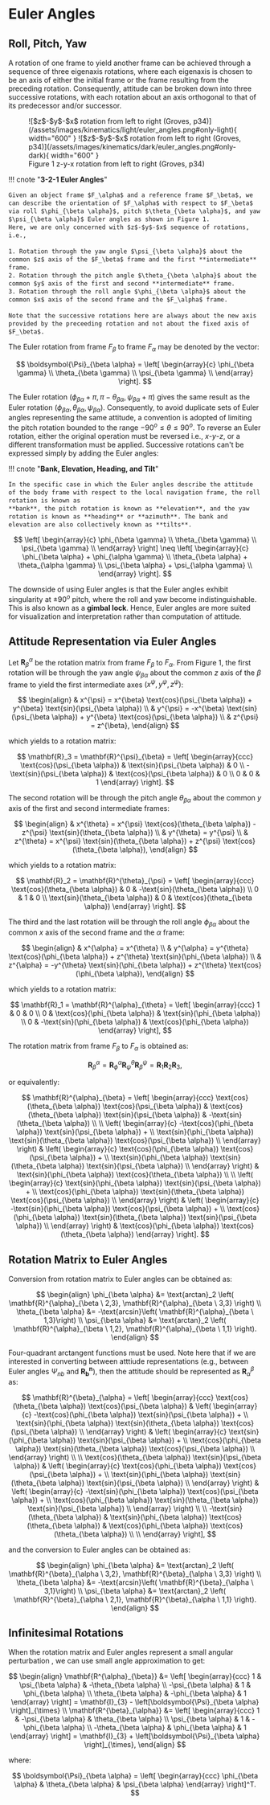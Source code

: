 # Euler Angles

## Roll, Pitch, Yaw

A rotation of one frame to yield another frame can be achieved through a sequence of three eigenaxis rotations,
where each eigenaxis is chosen to be an axis of either the initial frame or the frame resulting from the preceding rotation.
Consequently, attitude can be broken down into three successive rotations, with each rotation about an axis orthogonal to that of its predecessor and/or successor.

<figure markdown>
  ![$z$-$y$-$x$ rotation from left to right (Groves, p34)](/assets/images/kinematics/light/euler_angles.png#only-light){ width="600" }
  ![$z$-$y$-$x$ rotation from left to right (Groves, p34)](/assets/images/kinematics/dark/euler_angles.png#only-dark){ width="600" }
  <figcaption>Figure 1 z-y-x rotation from left to right (Groves, p34)</figcaption>
</figure>

!!! cnote "**3-2-1 Euler Angles**"

    Given an object frame $F_\alpha$ and a reference frame $F_\beta$, we can describe the orientation of $F_\alpha$ with respect to $F_\beta$ via roll $\phi_{\beta \alpha}$, pitch $\theta_{\beta \alpha}$, and yaw $\psi_{\beta \alpha}$ Euler angles as shown in Figure 1.
    Here, we are only concerned with $z$-$y$-$x$ sequence of rotations, i.e.,

    1. Rotation through the yaw angle $\psi_{\beta \alpha}$ about the common $z$ axis of the $F_\beta$ frame and the first **intermediate** frame.
    2. Rotation through the pitch angle $\theta_{\beta \alpha}$ about the common $y$ axis of the first and second **intermediate** frame.
    3. Rotation through the roll angle $\phi_{\beta \alpha}$ about the common $x$ axis of the second frame and the $F_\alpha$ frame.
 
    Note that the successive rotations here are always about the new axis provided by the preceeding rotation and not about the fixed axis of $F_\beta$. 

The Euler rotation from frame $F_\beta$ to frame $F_\alpha$ may be denoted by the vector:

$$
\boldsymbol{\Psi}_{\beta \alpha} =
\left[
\begin{array}{c}
\phi_{\beta \gamma} \\
\theta_{\beta \gamma} \\
\psi_{\beta \gamma} \\
\end{array}
\right].
$$

The Euler rotation $(\phi_{\beta \alpha} + \pi, \pi - \theta_{\beta \alpha}, \psi_{\beta \alpha} + \pi)$ gives the same result as the Euler rotation $(\phi_{\beta \alpha}, \theta_{\beta \alpha}, \psi_{\beta \alpha})$.
Consequently, to avoid duplicate sets of Euler angles representing the same attitude, a convention is adopted of limiting the pitch rotation bounded to the range $-90^{o} \leq \theta \leq 90^{o}$.
To reverse an Euler rotation, either the original operation must be reversed i.e., $x$-$y$-$z$, or a different transformation must be applied. Successive rotations can't be
expressed simply by adding the Euler angles:

!!! cnote "**Bank, Elevation, Heading, and Tilt**"

    In the specific case in which the Euler angles describe the attitude of the body frame with respect to the local navigation frame, the roll rotation is known as 
    **bank**, the pitch rotation is known as **elevation**, and the yaw rotation is known as **heading** or **azimuth**. The bank and elevation are also collectively known as **tilts**.

$$
\left[
\begin{array}{c}
\phi_{\beta \gamma} \\
\theta_{\beta \gamma} \\
\psi_{\beta \gamma} \\
\end{array}
\right]
\neq
\left[
\begin{array}{c}
\phi_{\beta \alpha} + \phi_{\alpha \gamma} \\
\theta_{\beta \alpha} + \theta_{\alpha \gamma} \\
\psi_{\beta \alpha} + \psi_{\alpha \gamma} \\
\end{array}
\right].
$$

The downside of using Euler angles is that the Euler angles exhibit singularity at $\pm 90^{o}$ pitch, where the roll and yaw become indistinguishable. This is also known as a **gimbal lock**.
Hence, Euler angles are more suited for visualization and interpretation rather than computation of attitude.

## Attitude Representation via Euler Angles

Let $\mathbf{R}^{\alpha}_{\beta}$ be the rotation matrix from frame $F_\beta$ to $F_\alpha$. From Figure 1, the first rotation will be through the yaw angle $\psi_{\beta \alpha}$ about the common $z$ axis of the $\beta$ frame to yield the first intermediate axes $(x^\psi, y^\psi, z^\psi)$:

$$
\begin{align}
& x^{\psi} = x^{\beta} \text{cos}(\psi_{\beta \alpha}) + y^{\beta} \text{sin}(\psi_{\beta \alpha}) \\
& y^{\psi} = -x^{\beta} \text{sin}(\psi_{\beta \alpha}) + y^{\beta} \text{cos}(\psi_{\beta \alpha}) \\
& z^{\psi} = z^{\beta},
\end{align}
$$

which yields to a rotation matrix:

$$
\mathbf{R}_3 = \mathbf{R}^{\psi}_{\beta} =
\left[
\begin{array}{ccc}
\text{cos}(\psi_{\beta \alpha}) & \text{sin}(\psi_{\beta \alpha}) & 0 \\
-\text{sin}(\psi_{\beta \alpha}) & \text{cos}(\psi_{\beta \alpha}) & 0 \\
0 & 0 & 1
\end{array}
\right].
$$

The second rotation will be through the pitch angle $\theta_{\beta \alpha}$ about the common $y$ axis of the first and second intermediate frames:

$$
\begin{align}
& x^{\theta} = x^{\psi} \text{cos}(\theta_{\beta \alpha}) - z^{\psi} \text{sin}(\theta_{\beta \alpha}) \\
& y^{\theta} = y^{\psi} \\
& z^{\theta} = x^{\psi} \text{sin}(\theta_{\beta \alpha}) + z^{\psi} \text{cos}(\theta_{\beta \alpha}),
\end{align}
$$

which yields to a rotation matrix:

$$
\mathbf{R}_2 = \mathbf{R}^{\theta}_{\psi} =
\left[
\begin{array}{ccc}
\text{cos}(\theta_{\beta \alpha}) & 0 & -\text{sin}(\theta_{\beta \alpha}) \\
0 & 1 & 0 \\
\text{sin}(\theta_{\beta \alpha}) & 0 & \text{cos}(\theta_{\beta \alpha})
\end{array}
\right].
$$

The third and the last rotation will be through the roll angle $\phi_{\beta \alpha}$ about the common $x$ axis of the second frame and the $\alpha$ frame:

$$
\begin{align}
& x^{\alpha} = x^{\theta} \\
& y^{\alpha} = y^{\theta} \text{cos}(\phi_{\beta \alpha}) + z^{\theta} \text{sin}(\phi_{\beta \alpha}) \\
& z^{\alpha} = -y^{\theta} \text{sin}(\phi_{\beta \alpha}) + z^{\theta} \text{cos}(\phi_{\beta \alpha}),
\end{align}
$$

which yields to a rotation matrix:

$$
\mathbf{R}_1 = \mathbf{R}^{\alpha}_{\theta} =
\left[
\begin{array}{ccc}
1 & 0 & 0 \\
0 & \text{cos}(\phi_{\beta \alpha}) & \text{sin}(\phi_{\beta \alpha}) \\
0 & -\text{sin}(\phi_{\beta \alpha}) & \text{cos}(\phi_{\beta \alpha})
\end{array}
\right],
$$

The rotation matrix from frame $F_\beta$ to $F_\alpha$ is obtained as:

$$
\mathbf{R}^{\alpha}_{\beta} = \mathbf{R}^{\alpha}_{\phi} \mathbf{R}^{\theta}_{\psi} \mathbf{R}^{\psi}_{\beta} = \mathbf{R}_1 \mathbf{R}_2 \mathbf{R}_3,
$$

or equivalently:

$$
\mathbf{R}^{\alpha}_{\beta} =
\left[
\begin{array}{ccc}
\text{cos}(\theta_{\beta \alpha}) \text{cos}(\psi_{\beta \alpha}) & \text{cos}(\theta_{\beta \alpha}) \text{sin}(\psi_{\beta \alpha}) & -\text{sin}(\theta_{\beta \alpha}) \\ \\
\left(
\begin{array}{c}
-\text{cos}(\phi_{\beta \alpha}) \text{sin}(\psi_{\beta \alpha}) + \\
\text{sin}(\phi_{\beta \alpha}) \text{sin}(\theta_{\beta \alpha}) \text{cos}(\psi_{\beta \alpha}) \\
\end{array}
\right) &  
\left(
\begin{array}{c}
\text{cos}(\phi_{\beta \alpha}) \text{cos}(\psi_{\beta \alpha}) + \\
\text{sin}(\phi_{\beta \alpha}) \text{sin}(\theta_{\beta \alpha}) \text{sin}(\psi_{\beta \alpha}) \\
\end{array}
\right)
&  \text{sin}(\phi_{\beta \alpha}) \text{cos}(\theta_{\beta \alpha}) \\ \\
\left(
\begin{array}{c}
\text{sin}(\phi_{\beta \alpha}) \text{sin}(\psi_{\beta \alpha}) + \\
\text{cos}(\phi_{\beta \alpha}) \text{sin}(\theta_{\beta \alpha}) \text{cos}(\psi_{\beta \alpha}) \\
\end{array}
\right)
&
\left(
\begin{array}{c}
-\text{sin}(\phi_{\beta \alpha}) \text{cos}(\psi_{\beta \alpha}) + \\
\text{cos}(\phi_{\beta \alpha}) \text{sin}(\theta_{\beta \alpha}) \text{sin}(\psi_{\beta \alpha}) \\
\end{array}
\right)
& \text{cos}(\phi_{\beta \alpha}) \text{cos}(\theta_{\beta \alpha})
\end{array} 
\right].
$$

## Rotation Matrix to Euler Angles

Conversion from rotation matrix to Euler angles can be obtained as:

$$
\begin{align}
\phi_{\beta \alpha} &= \text{arctan}_2 \left( \mathbf{R}^{\alpha}_{\beta \ 2,3}, \mathbf{R}^{\alpha}_{\beta \ 3,3} \right) \\
\theta_{\beta \alpha} &= -\text{arcsin}\left( \mathbf{R}^{\alpha}_{\beta \ 1,3}\right) \\
\psi_{\beta \alpha} &= \text{arctan}_2 \left( \mathbf{R}^{\alpha}_{\beta \ 1,2}, \mathbf{R}^{\alpha}_{\beta \ 1,1} \right).
\end{align}
$$

Four-quadrant arctangent functions must be used. Note here that if we are interested in converting between atttiude representations 
(e.g., between Euler angles $\Psi_{nb}$ and $\mathbf{R^n_{b}}$), then the attitude should be represented as $\mathbf{R}^{\beta}_{\alpha}$ as:

$$
\mathbf{R}^{\beta}_{\alpha} = 
\left[
\begin{array}{ccc}
\text{cos}(\theta_{\beta \alpha}) \text{cos}(\psi_{\beta \alpha}) & 
\left(
\begin{array}{c}
-\text{cos}(\phi_{\beta \alpha}) \text{sin}(\psi_{\beta \alpha}) + \\
\text{sin}(\phi_{\beta \alpha}) \text{sin}(\theta_{\beta \alpha}) \text{cos}(\psi_{\beta \alpha}) \\
\end{array}
\right)
& 
\left(
\begin{array}{c}
\text{sin}(\phi_{\beta \alpha}) \text{sin}(\psi_{\beta \alpha}) + \\
\text{cos}(\phi_{\beta \alpha}) \text{sin}(\theta_{\beta \alpha}) \text{cos}(\psi_{\beta \alpha}) \\
\end{array}
\right)
\\ \\
\text{cos}(\theta_{\beta \alpha}) \text{sin}(\psi_{\beta \alpha}) & 
\left(
\begin{array}{c}
\text{cos}(\phi_{\beta \alpha}) \text{cos}(\psi_{\beta \alpha}) + \\
\text{sin}(\phi_{\beta \alpha}) \text{sin}(\theta_{\beta \alpha}) \text{sin}(\psi_{\beta \alpha}) \\
\end{array}
\right)
&
\left(
\begin{array}{c}
-\text{sin}(\phi_{\beta \alpha}) \text{cos}(\psi_{\beta \alpha}) + \\
\text{cos}(\phi_{\beta \alpha}) \text{sin}(\theta_{\beta \alpha}) \text{sin}(\psi_{\beta \alpha}) \\
\end{array}
\right)
\\ \\
-\text{sin}(\theta_{\beta \alpha}) & \text{sin}(\phi_{\beta \alpha}) \text{cos}(\theta_{\beta \alpha}) & 
\text{cos}(\phi_{\beta \alpha}) \text{cos}(\theta_{\beta \alpha}) \\ \\
\end{array}
\right],
$$

and the conversion to Euler angles can be obtained as:

$$
\begin{align}
\phi_{\beta \alpha} &= \text{arctan}_2 \left( \mathbf{R}^{\beta}_{\alpha \ 3,2}, \mathbf{R}^{\beta}_{\alpha \ 3,3} \right) \\
\theta_{\beta \alpha} &= -\text{arcsin}\left( \mathbf{R}^{\beta}_{\alpha \ 3,1}\right) \\
\psi_{\beta \alpha} &= \text{arctan}_2 \left( \mathbf{R}^{\beta}_{\alpha \ 2,1}, \mathbf{R}^{\beta}_{\alpha \ 1,1} \right).
\end{align}
$$

## Infinitesimal Rotations

When the rotation matrix and Euler angles represent a small angular perturbation 
, we can use small angle approximation to get:

$$
\begin{align}
\mathbf{R^{\alpha}_{\beta}} &=
\left[
\begin{array}{ccc}
1 & \psi_{\beta \alpha} & -\theta_{\beta \alpha} \\
-\psi_{\beta \alpha} & 1 & \phi_{\beta \alpha} \\
\theta_{\beta \alpha} & -\phi_{\beta \alpha} & 1
\end{array}
\right] =
\mathbf{I}_{3} - \left[\boldsymbol{\Psi}_{\beta \alpha} \right]_{\times} \\
\mathbf{R^{\beta}_{\alpha}} &=
\left[
\begin{array}{ccc}
1 & -\psi_{\beta \alpha} & \theta_{\beta \alpha} \\
\psi_{\beta \alpha} & 1 & -\phi_{\beta \alpha} \\
-\theta_{\beta \alpha} & \phi_{\beta \alpha} & 1
\end{array}
\right] =
\mathbf{I}_{3} + \left[\boldsymbol{\Psi}_{\beta \alpha} \right]_{\times},
\end{align}
$$

where:

$$
\boldsymbol{\Psi}_{\beta \alpha} =
\left[
\begin{array}{ccc}
\phi_{\beta \alpha} & \theta_{\beta \alpha} & \psi_{\beta \alpha}
\end{array}
\right]^T.
$$
